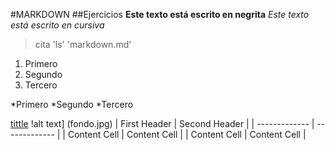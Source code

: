 #MARKDOWN
##Ejercicios
**Este texto está escrito en negrita**
*Este texto está escrito en cursiva*
> cita
'ls'
'markdown.md'
1. Primero
2. Segundo
3. Tercero

*Primero
*Segundo
*Tercero

[tittle](https://fp.josedomingo.org/iaw/1_introduccion/ejercicio2.html)
!alt text] (fondo.jpg)
| First Header  | Second Header |
| ------------- | ------------- |
| Content Cell  | Content Cell  |
| Content Cell  | Content Cell  |
